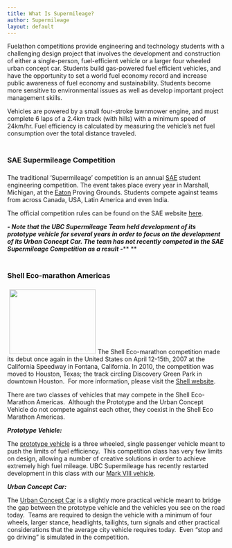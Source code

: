 ```yaml
---
title: What Is Supermileage?
author: Supermileage
layout: default
---
```

Fuelathon competitions provide engineering and technology students with a challenging design project that involves the development and construction of either a single-person, fuel-efficient vehicle or a larger four wheeled urban concept car. Students build gas-powered fuel efficient vehicles, and have the opportunity to set a world fuel economy record and increase public awareness of fuel economy and sustainability. Students become more sensitive to environmental issues as well as develop important project management skills.

Vehicles are powered by a small four-stroke lawnmower engine, and must complete 6 laps of a 2.4km track (with hills) with a minimum speed of 24km/hr. Fuel efficiency is calculated by measuring the vehicle&#8217;s net fuel consumption over the total distance traveled.

<h3 style="padding-bottom: 5px; padding-top: 20px;">
  SAE Supermileage Competition
</h3>

The traditional &#8216;Supermileage&#8217; competition is an annual <a href="http://www.sae.org/" target="_blank">SAE</a> student engineering competition. The event takes place every year in Marshall, Michigan, at the [Eaton][1] Proving Grounds. Students compete against teams from across Canada, USA, Latin America and even India.

The official competition rules can be found on the SAE website [here][2].

***- Note that the UBC Supermileage Team held development of its prototype vehicle for several years in order to focus on the development of its Urban Concept Car. The team has not recently competed in the SAE Supermileage Competition as a result -***** **

<h3 style="padding-bottom: 5px; padding-top: 20px;">
  Shell Eco-marathon Americas
</h3>

<img class="size-full wp-image-341 alignleft" style="margin: 1px 5px;" title="Shell Eco Marathon" src="http://supermileage.ca/wp-content/uploads/2006/06/CIMG4537-resize.jpg" alt="" width="199" height="149" />The Shell Eco-marathon competition made its debut once again in the United States on April 12-15th, 2007 at the California Speedway in Fontana, California. In 2010, the competition was moved to Houston, Texas; the track circling Discovery Green Park in downtown Houston.  For more information, please visit the <a href="http://www.shell.com/home/Framework?siteId=us-en&FC3=/us-en/html/iwgen/society_environment/ecomarathon_shared/eco_marathon_americas.html&FC2=/us-en/html/iwgen/society_environment/education/energize_your_future/zzz_lhn.html" target="_blank">Shell website</a>.

There are two classes of vehicles that may compete in the Shell Eco-Marathon Americas.  Although the Prototype and the Urban Concept Vehicle do not compete against each other, they coexist in the Shell Eco Marathon Americas.

***Prototype Vehicle:***

The [prototype vehicle][3] is a three wheeled, single passenger vehicle meant to push the limits of fuel efficiency.  This competition class has very few limits on design, allowing a number of creative solutions in order to achieve extremely high fuel mileage. UBC Supermileage has recently restarted development in this class with our [Mark VIII vehicle][4].

***Urban Concept Car:***

The [Urban Concept Car][5] is a slightly more practical vehicle meant to bridge the gap between the prototype vehicle and the vehicles you see on the road today.  Teams are required to design the vehicle with a minimum of four wheels, larger stance, headlights, tailights, turn signals and other practical considerations that the average city vehicle requires today.  Even &#8220;stop and go driving&#8221; is simulated in the competition.

<input id="gwProxy" type="hidden" />

<!--Session data-->

<input id="jsProxy" onclick="jsCall();" type="hidden" />

 [1]: http://www.eaton.com/
 [2]: http://www.sae.org/images/cds/selfservice/253715039_2010%20Super%20Rules%20FINAL%209-23-09.pdf
 [3]: http://supermileage.ca/team/previous-vehicles/prototype
 [4]: http://supermileage.ca/team/results/prototype
 [5]: http://supermileage.ca/team/previous-vehicles/urban-concept-car
